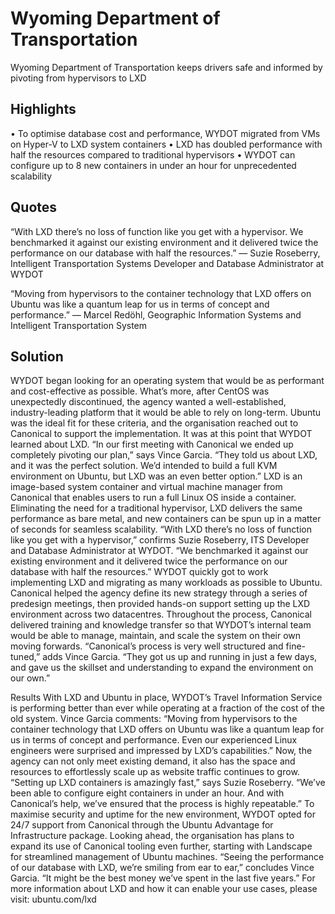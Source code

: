 # Wyoming Department of Transportation

Wyoming Department of Transportation keeps drivers safe and informed by pivoting from hypervisors to LXD

## Highlights

• To optimise database cost and performance,
WYDOT migrated from VMs on Hyper-V to LXD
system containers
• LXD has doubled performance with half the
resources compared to traditional hypervisors
• WYDOT can configure up to 8 new containers in
under an hour for unprecedented scalability

## Quotes

“With LXD there’s no loss
of function like you get
with a hypervisor. We
benchmarked it against
our existing environment
and it delivered twice the
performance on our database
with half the resources.”
— Suzie Roseberry,
Intelligent Transportation Systems
Developer and Database Administrator
at WYDOT

“Moving from hypervisors to
the container technology that
LXD offers on Ubuntu was like
a quantum leap for us in terms
of concept and performance.”
— Marcel Redöhl,
Geographic Information Systems and
Intelligent Transportation System

## Solution

WYDOT began looking for an operating system that would be
as performant and cost-effective as possible. What’s more, after
CentOS was unexpectedly discontinued, the agency wanted a
well-established, industry-leading platform that it would be able
to rely on long-term. Ubuntu was the ideal fit for these criteria,
and the organisation reached out to Canonical to support the
implementation. It was at this point that WYDOT learned
about LXD.
“In our first meeting with Canonical we ended up completely
pivoting our plan,” says Vince Garcia. “They told us about LXD,
and it was the perfect solution. We’d intended to build a full KVM
environment on Ubuntu, but LXD was an even better option.”
LXD is an image-based system container and virtual machine
manager from Canonical that enables users to run a full Linux OS
inside a container. Eliminating the need for a traditional hypervisor,
LXD delivers the same performance as bare metal, and new
containers can be spun up in a matter of seconds for
seamless scalability.
“With LXD there’s no loss of function like you get with a
hypervisor,” confirms Suzie Roseberry, ITS Developer and Database
Administrator at WYDOT. “We benchmarked it against our existing
environment and it delivered twice the performance on our
database with half the resources.”
WYDOT quickly got to work implementing LXD and migrating
as many workloads as possible to Ubuntu. Canonical helped the
agency define its new strategy through a series of predesign
meetings, then provided hands-on support setting up the LXD
environment across two datacentres. Throughout the process,
Canonical delivered training and knowledge transfer so that
WYDOT’s internal team would be able to manage, maintain, and
scale the system on their own moving forwards.
“Canonical’s process is very well structured and fine-tuned,” adds
Vince Garcia. “They got us up and running in just a few days, and
gave us the skillset and understanding to expand the environment
on our own.”

Results
With LXD and Ubuntu in place, WYDOT’s Travel Information Service
is performing better than ever while operating at a fraction of the
cost of the old system.
Vince Garcia comments: “Moving from hypervisors to the container
technology that LXD offers on Ubuntu was like a quantum leap for
us in terms of concept and performance. Even our experienced
Linux engineers were surprised and impressed by LXD’s
capabilities.”
Now, the agency can not only meet existing demand, it also has
the space and resources to effortlessly scale up as website traffic
continues to grow.
“Setting up LXD containers is amazingly fast,” says Suzie Roseberry.
“We’ve been able to configure eight containers in under an hour.
And with Canonical’s help, we’ve ensured that the process is highly
repeatable.”
To maximise security and uptime for the new environment,
WYDOT opted for 24/7 support from Canonical through the
Ubuntu Advantage for Infrastructure package. Looking ahead, the
organisation has plans to expand its use of Canonical tooling even
further, starting with Landscape for streamlined management of
Ubuntu machines.
“Seeing the performance of our database with LXD, we’re smiling
from ear to ear,” concludes Vince Garcia. “It might be the best
money we’ve spent in the last five years.”
For more information about LXD and how it can enable your use
cases, please visit: ubuntu.com/lxd
